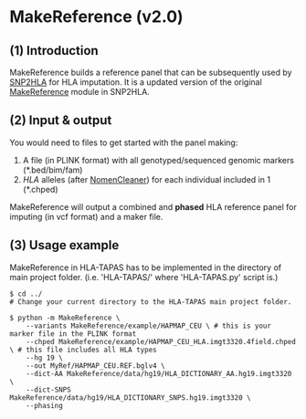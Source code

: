 # MakeReference (v2.0)

## (1) Introduction

MakeReference builds a reference panel that can be subsequently used by [SNP2HLA](../SNP2HLA) for HLA imputation. It is a updated version of the original [MakeReference](http://software.broadinstitute.org/mpg/snp2hla/makereference_manual.html) module in SNP2HLA.
<br>

## (2) Input & output
You would need to files to get started with the panel making:
1. A file (in PLINK format) with all genotyped/sequenced genomic markers (\*.bed/bim/fam)
2. *HLA* alleles (after [NomenCleaner](../NomenCleaner)) for each individual included in 1 (\*.chped)

MakeReference will output a combined and **phased** HLA reference panel for imputing (in vcf format) and a maker file.

## (3) Usage example

MakeReference in HLA-TAPAS has to be implemented in the directory of main project folder. (i.e. 'HLA-TAPAS/' where 'HLA-TAPAS.py' script is.)

```
$ cd ../ 
# Change your current directory to the HLA-TAPAS main project folder.
```

```
$ python -m MakeReference \
    --variants MakeReference/example/HAPMAP_CEU \ # this is your marker file in the PLINK format
    --chped MakeReference/example/HAPMAP_CEU_HLA.imgt3320.4field.chped \ # this file includes all HLA types
    --hg 19 \
    --out MyRef/HAPMAP_CEU.REF.bglv4 \
    --dict-AA MakeReference/data/hg19/HLA_DICTIONARY_AA.hg19.imgt3320 \
    --dict-SNPS MakeReference/data/hg19/HLA_DICTIONARY_SNPS.hg19.imgt3320 \
    --phasing
```
